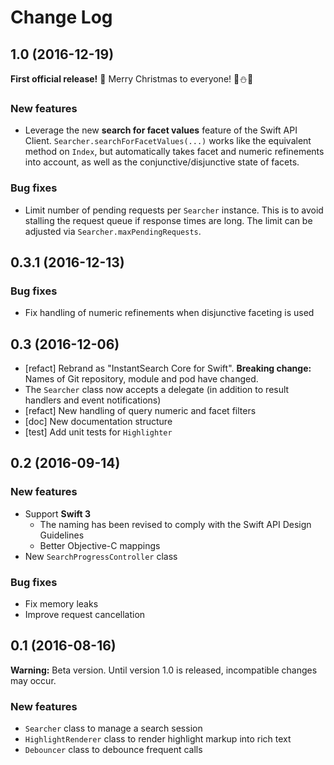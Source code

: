 Change Log
==========


## 1.0 (2016-12-19)

**First official release!** 🎉 Merry Christmas to everyone! 🎄⛄️🎁

### New features

- Leverage the new **search for facet values** feature of the Swift API Client. `Searcher.searchForFacetValues(...)` works like the equivalent method on `Index`, but automatically takes facet and numeric refinements into account, as well as the conjunctive/disjunctive state of facets.

### Bug fixes

- Limit number of pending requests per `Searcher` instance. This is to avoid stalling the request queue if response times are long. The limit can be adjusted via `Searcher.maxPendingRequests`.


## 0.3.1 (2016-12-13)

### Bug fixes

- Fix handling of numeric refinements when disjunctive faceting is used


## 0.3 (2016-12-06)

- [refact] Rebrand as "InstantSearch Core for Swift". **Breaking change:** Names of Git repository, module and pod have changed.
- The `Searcher` class now accepts a delegate (in addition to result handlers and event notifications)
- [refact] New handling of query numeric and facet filters
- [doc] New documentation structure
- [test] Add unit tests for `Highlighter`


## 0.2 (2016-09-14)

### New features

- Support **Swift 3**
    - The naming has been revised to comply with the Swift API Design Guidelines
    - Better Objective-C mappings
- New `SearchProgressController` class

### Bug fixes

- Fix memory leaks
- Improve request cancellation


## 0.1 (2016-08-16)

**Warning:** Beta version. Until version 1.0 is released, incompatible changes may occur.

### New features

- `Searcher` class to manage a search session
- `HighlightRenderer` class to render highlight markup into rich text
- `Debouncer` class to debounce frequent calls
